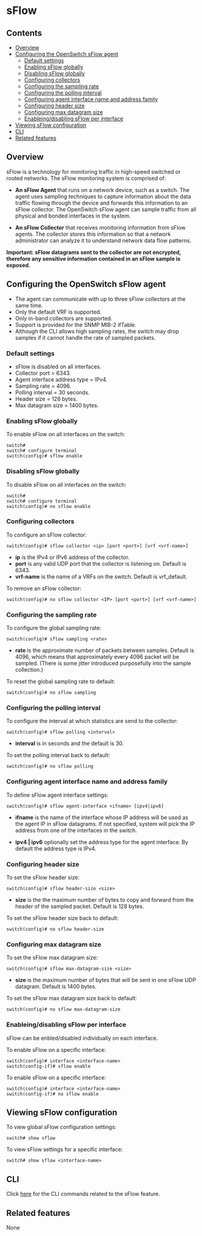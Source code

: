 # sFlow

## Contents
- [Overview](#overview)
- [Configuring the OpenSwitch sFlow agent](#configuring-the-openswitch-sflow-agent)
	- [Default settings](#default-settings)
	- [Enabling sFlow globally](#enabling-sflow-globally)
	- [Disabling sFlow globally](#disabling-sflow-globally)
	- [Configuring collectors](#configuring-collectors)
	- [Configuring the sampling rate](#configuring-the-sampling-rate)
	- [Configuring the polling interval](#configuring-the-polling-interval)
	- [Configuring agent interface name and address family](#configuring-agent-interface-name-and-address-family)
	- [Configuring header size](#configuring-header-size)
	- [Configuring max datagram size](#configuring-max-datagram-size)
	- [Enableing/disabling sFlow per interface](#enableingdisabling-sflow-per-interface)
- [Viewing sFlow configuration](#viewing-sflow-configuration)
- [CLI](#cli)
- [Related features](#related-features)

## Overview
sFlow is a technology for monitoring traffic in high-speed switched or routed
networks. The sFlow monitoring system is comprised of:

- **An sFlow Agent** that runs on a network device, such as a switch. The agent
  uses sampling techniques to capture information about the data traffic
flowing through the device and forwards this information to an sFlow collector.
The OpenSwitch sFlow agent can sample traffic from all physical and bonded
interfaces in the system.

- **An sFlow Collector** that receives monitoring information from sFlow
  agents. The collector stores this information so that a network administrator
can analyze it to understand network data flow patterns.

**Important: sFlow datagrams sent to the collector are not encrypted, therefore
any sensitive information contained in an sFlow sample is exposed.**

## Configuring the OpenSwitch sFlow agent

- The agent can communicate with up to three sFlow collectors at the same time.
- Only the default VRF is supported.
- Only in-band collectors are supported.
- Support is provided for the SNMP MIB-2 ifTable.
- Although the CLI allows high sampling rates, the switch may drop samples if
  it cannot handle the rate of sampled packets.


### Default settings
- sFlow is disabled on all interfaces.
- Collector port = 6343.
- Agent interface address type = IPv4.
- Sampling rate = 4096.
- Polling interval = 30 seconds.
- Header size = 128 bytes.
- Max datagram size = 1400 bytes.


### Enabling sFlow globally
To enable sFlow on all interfaces on the switch:
```
switch#
switch# configure terminal
switch(config)# sflow enable
```

### Disabling sFlow globally
To disable sFlow on all interfaces on the switch:
```
switch#
switch# configure terminal
switch(config)# no sflow enable
```

### Configuring collectors
To configure an sFlow collector:
```
switch(config)# sflow collector <ip> [port <port>] [vrf <vrf-name>]
```
- **ip** is the IPv4 or IPv6 address of the collector.
- **port** is any valid UDP port that the collector is listening on. Default is 6343.
- **vrf-name** is the name of a VRFs on the switch. Default is vrf_default.

To remove an sFlow collector:
```
switch(config)# no sflow collector <IP> [port <port>] [vrf <vrf-name>]
```

### Configuring the sampling rate
To configure the global sampling rate:
```
switch(config)# sflow sampling <rate>
```
- **rate** is the approximate number of packets between samples. Default is
  4096, which means that approximately every 4096 packet will be sampled.
(There is some jitter introduced purposefully into the sample collection.)

To reset the global sampling rate to default:
```
switch(config)# no sflow sampling
```

### Configuring the polling interval
To configure the interval at which statistics are send to the collector:
```
switch(config)# sflow polling <interval>
```
- **interval** is in seconds and the default is 30.

To set the polling interval back to default:
```
switch(config)# no sflow polling
```

### Configuring agent interface name and address family
To define sFlow agent interface settings:
```
switch(config)# sflow agent-interface <ifname> [ipv4|ipv6]
```
- **ifname** is the name of the interface whose IP address will be used as the
  agent IP in sFlow datagrams. If not specified, system will pick the IP
address from one of the interfaces in the switch.

- **ipv4 | ipv6** optionally set the address type for the agent interface. By
  default the address type is IPv4.

### Configuring header size
To set the sFlow header size:
```
switch(config)# sflow header-size <size>
```
- **size** is the the maximum number of bytes to copy and forward from the
  header of the sampled
packet. Default is 128 bytes.

To set the sFlow header size back to default:
```
switch(config)# no sflow header-size
```

### Configuring max datagram size
To set the sFlow max datagram size:
```
switch(config)# sflow max-datagram-size <size>
```
- **size** is the maximum number of bytes that will be sent in one sFlow UDP
  datagram.  Default is 1400 bytes.

To set the sFlow max datagram size back to default:
```
switch(config)# no sflow max-datagram-size
```

### Enableing/disabling sFlow per interface
sFlow can be enbled/disabled individually on each interface.

To enable sFlow on a specific interface:
```
switch(config)# interface <interface-name>
switch(config-if)# sflow enable
```

To enable sFlow on a specific interface:
```
switch(config)# interface <interface-name>
switch(config-if)# no sflow enable
```

## Viewing sFlow configuration
To view global sFlow configuration settings:
```
switch# show sflow
```
To view sFlow settings for a specific interface:

```
switch# show sflow <interface-name>
```


## CLI

Click [here](/documents/user/sflow_cli) for the CLI commands related to the
sFlow feature.

## Related features
None
